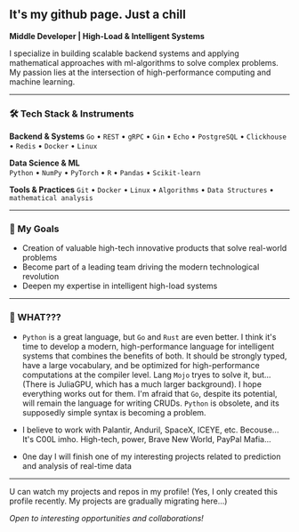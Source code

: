 ## It's my github page. Just a chill

**Middle Developer | High-Load & Intelligent Systems**

I specialize in building scalable backend systems and applying mathematical approaches with ml-algorithms to solve complex problems. My passion lies at the intersection of high-performance computing and machine learning.

---

### 🛠 Tech Stack & Instruments

**Backend & Systems**
`Go` • `REST` • `gRPC` • `Gin` • `Echo` • `PostgreSQL` • `Clickhouse` • `Redis` • `Docker` • `Linux`

**Data Science & ML**  
`Python` • `NumPy` • `PyTorch` • `R` • `Pandas` • `Scikit-learn`

**Tools & Practices**
`Git` • `Docker` • `Linux` • `Algorithms` • `Data Structures` • `mathematical analysis`

---

### 🎯 My Goals

* Creation of valuable high-tech innovative products that solve real-world problems
* Become part of a leading team driving the modern technological revolution  
* Deepen my expertise in intelligent high-load systems

---


### 👀 WHAT???

* `Python` is a great language, but `Go` and `Rust` are even better. I think it's time to develop a modern, high-performance language for intelligent systems that combines the benefits of both. It should be strongly typed, have a large vocabulary, and be optimized for high-performance computations at the compiler level.
Lang `Mojo` tryes to solve it, but...(There is JuliaGPU, which has a much larger background). I hope everything works out for them.
I'm afraid that `Go`, despite its potential, will remain the language for writing CRUDs. 
`Python` is obsolete, and its supposedly simple syntax is becoming a problem.

* I believe to work with Palantir, Anduril, SpaceX, ICEYE, etc. Becouse... It's C00L imho. High-tech, power, Brave New World, PayPal Mafia...

* 0ne day I will finish one of my interesting projects related to prediction and analysis of real-time data

---

<!--
### 📈 GitHub Activity

![GitHub stats](https://github-readme-stats.vercel.app/api?username=nick1jesky&show_icons=true&hide_border=true&theme=dark)
![Top Languages](https://github-readme-stats.vercel.app/api/top-langs/?username=nick1jesky&layout=compact&hide_border=true&theme=dark)

---
-->
U can watch my projects and repos in my profile! (Yes, I only created this profile recently. My projects are gradually migrating here...)

*Open to interesting opportunities and collaborations!*
<!--
**nick1jesky/nick1jesky** is a ✨ _special_ ✨ repository because its `README.md` (this file) appears on your GitHub profile.

Here are some ideas to get you started:

- 🔭 I’m currently working on ...
- 🌱 I’m currently learning ...
- 👯 I’m looking to collaborate on ...
- 🤔 I’m looking for help with ...
- 💬 Ask me about ...
- 📫 How to reach me: ...
- 😄 Pronouns: ...
- ⚡ Fun fact: ...
-->
